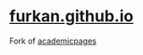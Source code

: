 # [furkan.github.io](https://furkan.github.io)

Fork of [academicpages](https://academicpages.github.io)
